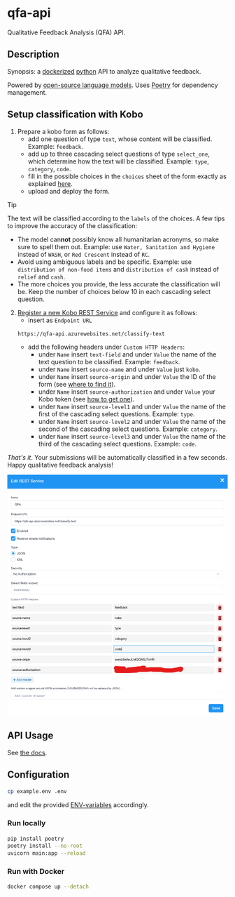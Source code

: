 # qfa-api

Qualitative Feedback Analysis (QFA) API.

## Description

Synopsis: a [dockerized](https://www.docker.com/) [python](https://www.python.org/) API to analyze qualitative feedback.

Powered by [open-source language models](https://huggingface.co/). Uses [Poetry](https://python-poetry.org/) for dependency management.

## Setup classification with Kobo

1. Prepare a kobo form as follows:
   * add one question of type `text`, whose content will be classified. Example: `feedback`.
   * add up to three cascading select questions of type `select_one`, which determine how the text will be classified. Example: `type`, `category`, `code`.
   * fill in the possible choices in the `choices` sheet of the form exactly as explained [here](https://support.kobotoolbox.org/cascading_select.html#adding-cascading-question-sets-in-xlsform-option-1).
   * upload and deploy the form.

> [!TIP]
> The text will be classified according to the `labels` of the choices. A few tips to improve the accuracy of the classification:
> * The model can**not** possibly know all humanitarian acronyms, so make sure to spell them out. Example: use `Water, Sanitation and Hygiene` instead of `WASH`, or `Red Crescent` instead of `RC`.
> * Avoid using ambiguous labels and be specific. Example: use `distribution of non-food items` and `distribution of cash` instead of `relief` and `cash`.
> * The more choices you provide, the less accurate the classification will be. Keep the number of choices below 10 in each cascading select question.

2. [Register a new Kobo REST Service](https://support.kobotoolbox.org/rest_services.html) and configure it as follows:
   * insert as `Endpoint URL`
    ```
    https://qfa-api.azurewebsites.net/classify-text
    ```
   * add the following headers under `Custom HTTP Headers`:
       * under `Name` insert `text-field` and under `Value` the name of the text question to be classified. Example: `feedback`.
       * under `Name` insert `source-name` and under `Value` just `kobo`.
       * under `Name` insert `source-origin` and under `Value` the ID of the form (see [where to find it](https://im.unhcr.org/kobosupport/)).
       * under `Name` insert `source-authorization` and under `Value` your Kobo token (see [how to get one](https://support.kobotoolbox.org/api.html#getting-your-api-token)).
       * under `Name` insert `source-level1` and under `Value` the name of the first of the cascading select questions. Example: `type`.
       * under `Name` insert `source-level2` and under `Value` the name of the second of the cascading select questions. Example: `category`.
       * under `Name` insert `source-level3` and under `Value` the name of the third of the cascading select questions. Example: `code`.

_That's it_. Your submissions will be automatically classified in a few seconds. Happy qualitative feedback analysis!


![img.png](img.png)


## API Usage

See [the docs](https://qfa-api.azurewebsites.net/docs).

## Configuration

```sh
cp example.env .env
```

and edit the provided [ENV-variables](./example.env) accordingly.

### Run locally

```sh
pip install poetry
poetry install --no-root
uvicorn main:app --reload
```

### Run with Docker

```sh
docker compose up --detach
```

